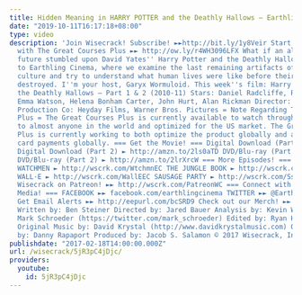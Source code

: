 ```yaml
---
title: Hidden Meaning in HARRY POTTER and the Deathly Hallows – Earthling Cinema
date: "2019-10-11T16:17:18+08:00"
type: video
description: 'Join Wisecrack! Subscribe! ►►http://bit.ly/1y8Veir Start a FREE Trial
  with The Great Courses Plus ►► http://ow.ly/r4WH3096LFX What if an alien in the
  future stumbled upon David Yates'' Harry Potter and the Deathly Hallows? Welcome
  to Earthling Cinema, where we examine the last remaining artifacts of a once-proud
  culture and try to understand what human lives were like before their planet was
  destroyed. I''m your host, Garyx Wormuloid. This week''s film: Harry Potter and
  the Deathly Hallows – Part 1 & 2 (2010-11) Stars: Daniel Radcliffe, Rupert Grint,
  Emma Watson, Helena Bonham Carter, John Hurt, Alan Rickman Director: David Yates
  Production Co: Heyday Films, Warner Bros. Pictures = Note Regarding The Great Courses
  Plus = The Great Courses Plus is currently available to watch through a web browser
  to almost anyone in the world and optimized for the US market. The Great Courses
  Plus is currently working to both optimize the product globally and accept credit
  card payments globally. === Get the Movie! === Digital Download (Part 1) ► http://amzn.to/2li3nCy
  Digital Download (Part 2) ► http://amzn.to/2ls0aTD DVD/Blu-ray (Part 1) ► http://amzn.to/2lukjbp
  DVD/Blu-ray (Part 2) ► http://amzn.to/2lrXrcW === More Episodes! === ALADDIN ► http://wscrk.com/AlddnEC
  WATCHMEN ► http://wscrk.com/WtchmnEC THE JUNGLE BOOK ► http://wscrk.com/JnglBkEC
  WALL·E ► http://wscrk.com/WallEEC SAUSAGE PARTY ► http://wscrk.com/SsgPtyEC Support
  Wisecrack on Patreon! ►► http://wscrk.com/PatreonWC === Connect with us on Social
  Media! === FACEBOOK ►► facebook.com/earthlingcinema TWITTER ►► @EarthlingCinema
  Get Email Alerts ►► http://eepurl.com/bcSRD9 Check out our Merch! ►► http://www.wisecrack.co/store
  Written by: Ben Steiner Directed by: Jared Bauer Analysis by: Kevin Winzer Starring:
  Mark Schroeder (https://twitter.com/mark_schroeder) Edited by: Ryan Hailey (http://www.ryanhaileydotcom.com/)
  Original Music by: David Krystal (http://www.davidkrystalmusic.com) Opening Animation
  by: Danny Rapaport Produced by: Jacob S. Salamon © 2017 Wisecrack, Inc.'
publishdate: "2017-02-18T14:00:00.000Z"
url: /wisecrack/5jR3pC4jDjc/
providers:
  youtube:
    id: 5jR3pC4jDjc
---
```

